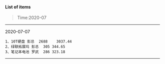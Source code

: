 #### List of items
> Time:2020-07
------------------------------------------------
2020-07-07

	1、10T硬盘	彭总	2688	3037.44
	2、绿联拓展坞	彭总	305	344.65
	3、笔记本电池	罗武	286	323.18
-------------------------------------------------
